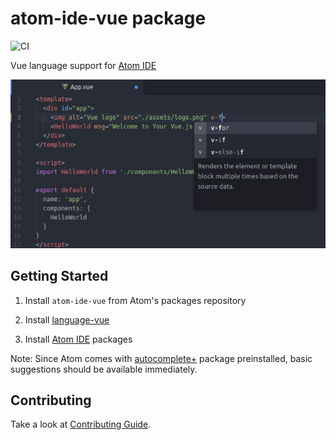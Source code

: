 # atom-ide-vue package
![CI](https://github.com/atom-ide-community/atom-ide-vue/workflows/CI/badge.svg)

Vue language support for [Atom IDE](https://atom.io/packages/atom-ide-base)

![Example of autocomplete suggestion in Vue's single file component](./preview.jpg)

## Getting Started

1. Install `atom-ide-vue` from Atom's packages repository

2. Install [language-vue](https://atom.io/packages/language-vue)

3. Install [Atom IDE](https://atom.io/packages/atom-ide-base) packages

Note: Since Atom comes with [autocomplete+](https://atom.io/packages/autocomplete-plus) package preinstalled, basic suggestions should be available immediately.

## Contributing

Take a look at [Contributing Guide](CONTRIBUTING.md).

[atom ide]: https://atom-ide-community.github.io/

